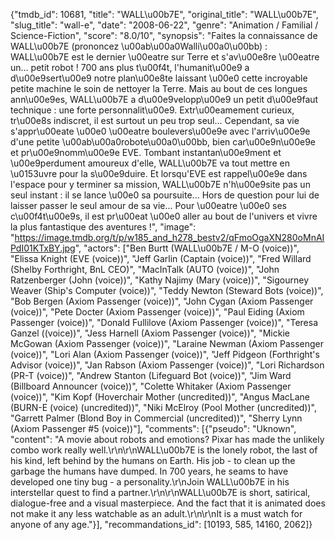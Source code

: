 {"tmdb_id": 10681, "title": "WALL\u00b7E", "original_title": "WALL\u00b7E", "slug_title": "wall-e", "date": "2008-06-22", "genre": "Animation / Familial / Science-Fiction", "score": "8.0/10", "synopsis": "Faites la connaissance de WALL\u00b7E (prononcez \u00ab\u00a0Walli\u00a0\u00bb) : WALL\u00b7E est le dernier \u00eatre sur Terre et s'av\u00e8re \u00eatre un... petit robot ! 700 ans plus t\u00f4t, l'humanit\u00e9 a d\u00e9sert\u00e9 notre plan\u00e8te laissant \u00e0 cette incroyable petite machine le soin de nettoyer la Terre. Mais au bout de ces longues ann\u00e9es, WALL\u00b7E a d\u00e9velopp\u00e9 un petit d\u00e9faut technique : une forte personnalit\u00e9. Extr\u00eamement curieux, tr\u00e8s indiscret, il est surtout un peu trop seul... Cependant, sa vie s'appr\u00eate \u00e0 \u00eatre boulevers\u00e9e avec l'arriv\u00e9e d'une petite \u00ab\u00a0robote\u00a0\u00bb, bien car\u00e9n\u00e9e et pr\u00e9nomm\u00e9e EVE. Tombant instantan\u00e9ment et \u00e9perdument amoureux d'elle, WALL\u00b7E va tout mettre en \u0153uvre pour la s\u00e9duire. Et lorsqu'EVE est rappel\u00e9e dans l'espace pour y terminer sa mission, WALL\u00b7E n'h\u00e9site pas un seul instant : il se lance \u00e0 sa poursuite... Hors de question pour lui de laisser passer le seul amour de sa vie... Pour \u00eatre \u00e0 ses c\u00f4t\u00e9s, il est pr\u00eat \u00e0 aller au bout de l'univers et vivre la plus fantastique des aventures !", "image": "https://image.tmdb.org/t/p/w185_and_h278_bestv2/qFmoOgaXN280oMnAIPdI01KTxBY.jpg", "actors": ["Ben Burtt (WALL\u00b7E / M-O (voice))", "Elissa Knight (EVE (voice))", "Jeff Garlin (Captain (voice))", "Fred Willard (Shelby Forthright, BnL CEO)", "MacInTalk (AUTO (voice))", "John Ratzenberger (John (voice))", "Kathy Najimy (Mary (voice))", "Sigourney Weaver (Ship's Computer (voice))", "Teddy Newton (Steward Bots (voice))", "Bob Bergen (Axiom Passenger (voice))", "John Cygan (Axiom Passenger (voice))", "Pete Docter (Axiom Passenger (voice))", "Paul Eiding (Axiom Passenger (voice))", "Donald Fullilove (Axiom Passenger (voice))", "Teresa Ganzel ((voice))", "Jess Harnell (Axiom Passenger (voice))", "Mickie McGowan (Axiom Passenger (voice))", "Laraine Newman (Axiom Passenger (voice))", "Lori Alan (Axiom Passenger (voice))", "Jeff Pidgeon (Forthright's Advisor (voice))", "Jan Rabson (Axiom Passenger (voice))", "Lori Richardson (PR-T (voice))", "Andrew Stanton (Lifeguard Bot (voice))", "Jim Ward (Billboard Announcer (voice))", "Colette Whitaker (Axiom Passenger (voice))", "Kim Kopf (Hoverchair Mother (uncredited))", "Angus MacLane (BURN-E (voice) (uncredited))", "Niki McElroy (Pool Mother (uncredited))", "Garrett Palmer (Blond Boy in Commercial (uncredited))", "Sherry Lynn (Axiom Passenger #5 (voice))"], "comments": [{"pseudo": "Uknown", "content": "A movie about robots and emotions? Pixar has made the unlikely combo work really well.\r\n\r\nWALL\u00b7E is the lonely robot, the last of his kind, left behind by the humans on Earth. His job - to clean up the garbage the humans have dumped. In 700 years, he seams to have developed one tiny bug - a personality.\r\nJoin WALL\u00b7E in his interstellar quest to find a partner.\r\n\r\nWALL\u00b7E is short, satirical, dialogue-free and a visual masterpiece. And the fact that it is animated does not make it any less watchable as an adult.\r\n\r\nIt is a must watch for anyone of any age."}], "recommandations_id": [10193, 585, 14160, 2062]}